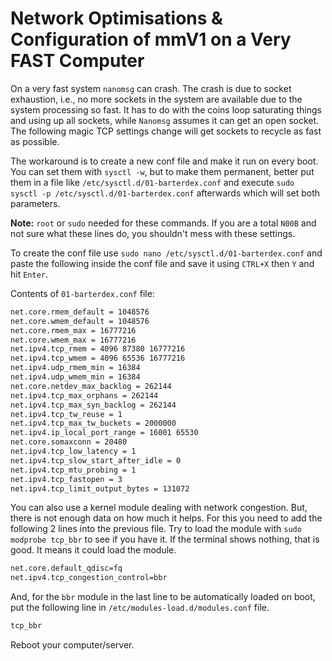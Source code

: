# Network Optimisations & Configuration of mmV1 on a Very FAST Computer

On a very fast system `nanomsg` can crash. The crash is due to socket exhaustion, i.e., no more sockets in the system are available due to the system processing so fast. It has to do with the coins loop saturating things and using up all sockets, while `Nanomsg` assumes it can get an open socket. The following magic TCP settings change will get sockets to recycle as fast as possible.

The workaround is to create a new conf file and make it run on every boot. You can set them with `sysctl -w`, but to make them permanent, better put them in a file like `/etc/sysctl.d/01-barterdex.conf` and execute `sudo sysctl -p /etc/sysctl.d/01-barterdex.conf` afterwards which will set both parameters.

**Note:** `root` or `sudo` needed for these commands. If you are a total `N00B` and not sure what these lines do, you shouldn't mess with these settings.

To create the conf file use `sudo nano /etc/sysctl.d/01-barterdex.conf` and paste the following inside the conf file and save it using `CTRL+X` then `Y` and hit `Enter`.

Contents of `01-barterdex.conf` file:

```bash
net.core.rmem_default = 1048576
net.core.wmem_default = 1048576
net.core.rmem_max = 16777216
net.core.wmem_max = 16777216
net.ipv4.tcp_rmem = 4096 87380 16777216
net.ipv4.tcp_wmem = 4096 65536 16777216
net.ipv4.udp_rmem_min = 16384
net.ipv4.udp_wmem_min = 16384
net.core.netdev_max_backlog = 262144
net.ipv4.tcp_max_orphans = 262144
net.ipv4.tcp_max_syn_backlog = 262144
net.ipv4.tcp_tw_reuse = 1
net.ipv4.tcp_max_tw_buckets = 2000000
net.ipv4.ip_local_port_range = 16001 65530
net.core.somaxconn = 20480
net.ipv4.tcp_low_latency = 1
net.ipv4.tcp_slow_start_after_idle = 0
net.ipv4.tcp_mtu_probing = 1
net.ipv4.tcp_fastopen = 3
net.ipv4.tcp_limit_output_bytes = 131072
```

You can also use a kernel module dealing with network congestion. But, there is not enough data on how much it helps. For this you need to add the following 2 lines into the previous file. Try to load the module with `sudo modprobe tcp_bbr` to see if you have it. If the terminal shows nothing, that is good. It means it could load the module.

```bash
net.core.default_qdisc=fq
net.ipv4.tcp_congestion_control=bbr
```

And, for the `bbr` module in the last line to be automatically loaded on boot, put the following line in `/etc/modules-load.d/modules.conf` file.

```bash
tcp_bbr
```

Reboot your computer/server.
